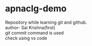 # apnaclg-demo
Repository while learning git and github.
<br>
author- Sai Krishna(first)
<br>
git commit command is used
<br>
check using vs code
